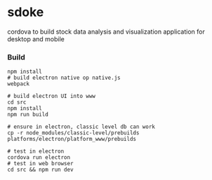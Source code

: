 # sdoke
cordova to build stock data analysis and visualization application for desktop and mobile

### Build

```
npm install
# build electron native op native.js
webpack

# build electron UI into www
cd src
npm install
npm run build

# ensure in electron, classic level db can work
cp -r node_modules/classic-level/prebuilds platforms/electron/platform_www/prebuilds

# test in electron
cordova run electron
# test in web browser
cd src && npm run dev
```
